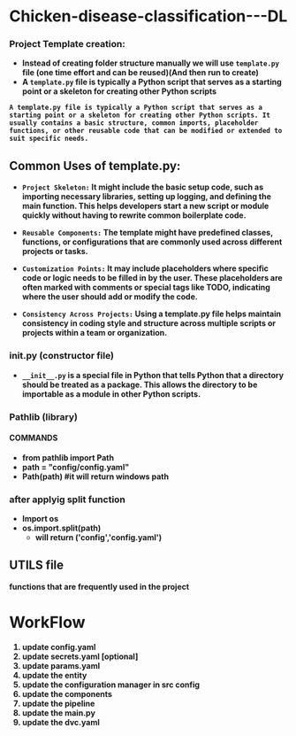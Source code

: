 # Chicken-disease-classification---DL
### <b>Project Template creation:
- Instead of creating folder structure manually we will use `template.py` file (one time effort and can be reused)(And then run to create)
- A `template.py` file is typically a Python script that serves as a starting point or a skeleton for creating other Python scripts


`A template.py file is typically a Python script that serves as a starting point or a skeleton for creating other Python scripts. It usually contains a basic structure, common imports, placeholder functions, or other reusable code that can be modified or extended to suit specific needs.`

## Common Uses of template.py:
- `Project Skeleton:` It might include the basic setup code, such as importing necessary libraries, setting up logging, and defining the main function. This helps developers start a new script or module quickly without having to rewrite common boilerplate code.

- `Reusable Components:` The template might have predefined classes, functions, or configurations that are commonly used across different projects or tasks.

- `Customization Points:` It may include placeholders where specific code or logic needs to be filled in by the user. These placeholders are often marked with comments or special tags like TODO, indicating where the user should add or modify the code.

- `Consistency Across Projects:` Using a template.py file helps maintain consistency in coding style and structure across multiple scripts or projects within a team or organization.

### __init__.py (constructor file)
- `__init__.py` is a special file in Python that tells Python that a directory should be treated as a package. This allows the directory to be importable as a module in other Python scripts.

### Pathlib (library)
#### COMMANDS
- from pathlib import Path
- path = "config/config.yaml"
- Path(path)  #it will return windows path

### after applyig split function
- Import os
- os.import.split(path)
  - will return ('config','config.yaml')

## UTILS file
functions that are frequently used in the project

# WorkFlow

1. update config.yaml
2. update secrets.yaml [optional]
3. update params.yaml
4. update the entity
5. update the configuration manager in src config
6. update the components
7. update the pipeline
8. update the main.py
9. update the dvc.yaml